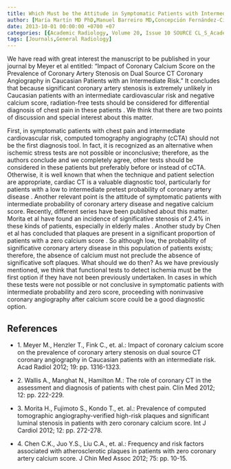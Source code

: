 ```yaml
---
title: Which Must be the Attitude in Symptomatic Patients with Intermediate Risk and Negative Calcium Score?
author: [María Martín MD PhD,Manuel Barreiro MD,Concepción Fernández-Cimadevilla MD,Cecilia Corros MD,Luis H. Luyo MD PhD,José Luis Lambert MD PhD]
date: 2013-10-01 00:00:00 +0700 +07
categories: [{Academic Radiology, Volume 20, Issue 10 SOURCE CL_S_AcademicRadiologyVolume20Issue10 1}]
tags: [Journals,General Radiology]
---
```

We have read with great interest the manuscript to be published in your journal by Meyer et al entitled: “Impact of Coronary Calcium Score on the Prevalence of Coronary Artery Stenosis on Dual Source CT Coronary Angiography in Caucasian Patients with an Intermediate Risk.” It concludes that because significant coronary artery stenosis is extremely unlikely in Caucasian patients with an intermediate cardiovascular risk and negative calcium score, radiation-free tests should be considered for differential diagnosis of chest pain in these patients . We think that there are two points of discussion and special interest about this matter.

First, in symptomatic patients with chest pain and intermediate cardiovascular risk, computed tomography angiography (cCTA) should not be the first diagnosis tool. In fact, it is recognized as an alternative when ischemic stress tests are not possible or inconclusive; therefore, as the authors conclude and we completely agree, other tests should be considered in these patients but preferably before or instead of cCTA. Otherwise, it is well known that when the technique and patient selection are appropriate, cardiac CT is a valuable diagnostic tool, particularly for patients with a low to intermediate pretest probability of coronary artery disease . Another relevant point is the attitude of symptomatic patients with intermediate probability of coronary artery disease and negative calcium score. Recently, different series have been published about this matter. Morita et al have found an incidence of significative stenosis of 2.4% in these kinds of patients, especially in elderly males . Another study by Chen et al has concluded that plaques are present in a significant proportion of patients with a zero calcium score . So although low, the probability of significative coronary artery disease in this population of patients exists; therefore, the absence of calcium must not preclude the absence of significative soft plaques. What should we do then? As we have previously mentioned, we think that functional tests to detect ischemia must be the first option if they have not been previously undertaken. In cases in which these tests were not possible or not conclusive in symptomatic patients with intermediate probability and zero score, proceeding with noninvasive coronary angiography after calcium score could be a good diagnostic option.

## References

- 1\. Meyer M., Henzler T., Fink C., et. al.: Impact of coronary calcium score on the prevalence of coronary artery stenosis on dual source CT coronary angiography in Caucasian patients with an intermediate risk. Acad Radiol 2012; 19: pp. 1316-1323.


- 2\. Wallis A., Manghat N., Hamilton M.: The role of coronary CT in the assessment and diagnosis of patients with chest pain. Clin Med 2012; 12: pp. 222-229.


- 3\. Morita H., Fujimoto S., Kondo T., et. al.: Prevalence of computed tomographic angiography-verified high-risk plaques and significant luminal stenosis in patients with zero coronary calcium score. Int J Cardiol 2012; 12: pp. 272-278.


- 4\. Chen C.K., Juo Y.S., Liu C.A., et. al.: Frequency and risk factors associated with atherosclerotic plaques in patients with zero coronary artery calcium score. J Chin Med Assoc 2012; 75: pp. 10-15.